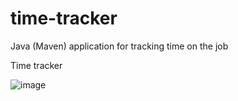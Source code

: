 # time-tracker
Java (Maven) application for tracking time on the job

Time tracker

![image](https://user-images.githubusercontent.com/7686716/59981856-05a43e00-960a-11e9-8c72-b679bc79b8b1.png)

